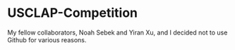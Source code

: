 # USCLAP-Competition  

My fellow collaborators, Noah Sebek and Yiran Xu, and I decided not to use Github for various reasons.  
